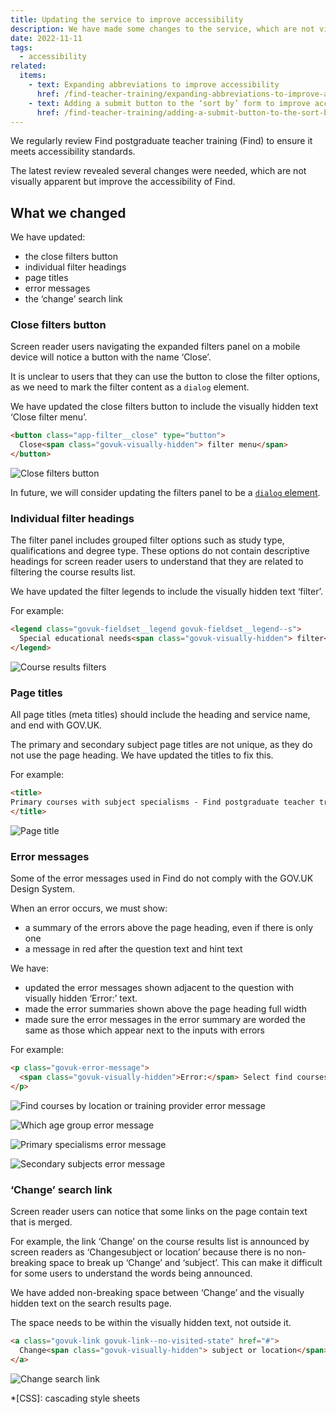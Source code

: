 ```yaml
---
title: Updating the service to improve accessibility
description: We have made some changes to the service, which are not visually apparent but improve accessibility
date: 2022-11-11
tags:
  - accessibility
related:
  items:
    - text: Expanding abbreviations to improve accessibility
      href: /find-teacher-training/expanding-abbreviations-to-improve-accessibility/
    - text: Adding a submit button to the ‘sort by’ form to improve accessibility
      href: /find-teacher-training/adding-a-submit-button-to-the-sort-by-form-to-improve-accessibility/
---
```


We regularly review Find postgraduate teacher training (Find) to ensure it meets accessibility standards.

The latest review revealed several changes were needed, which are not visually apparent but improve the accessibility of Find.

## What we changed

We have updated:

- the close filters button
- individual filter headings
- page titles
- error messages
- the ‘change’ search link

### Close filters button

Screen reader users navigating the expanded filters panel on a mobile device will notice a button with the name ‘Close’.

It is unclear to users that they can use the button to close the filter options, as we need to mark the filter content as a `dialog` element.

We have updated the close filters button to include the visually hidden text ‘Close filter menu’.

```html
<button class="app-filter__close" type="button">
  Close<span class="govuk-visually-hidden"> filter menu</span>
</button>
```

![Close filters button](close-filters-button.png "Close filters button")

In future, we will consider updating the filters panel to be a [`dialog` element](https://developer.mozilla.org/en-US/docs/Web/HTML/Element/dialog).

### Individual filter headings

The filter panel includes grouped filter options such as study type, qualifications and degree type. These options do not contain descriptive headings for screen reader users to understand that they are related to filtering the course results list.

We have updated the filter legends to include the visually hidden text ‘filter’.

For example:

```html
<legend class="govuk-fieldset__legend govuk-fieldset__legend--s">
  Special educational needs<span class="govuk-visually-hidden"> filter</span>
</legend>
```

![Course results filters](course-results-filters.png "Course results filters")

### Page titles

All page titles (meta titles) should include the heading and service name, and end with GOV.UK.

The primary and secondary subject page titles are not unique, as they do not use the page heading. We have updated the titles to fix this.

For example:

```html
<title>
Primary courses with subject specialisms - Find postgraduate teacher training - GOV.UK
</title>
```

![Page title](page-title.png "Page title")

### Error messages

Some of the error messages used in Find do not comply with the GOV.UK Design System.

When an error occurs, we must show:

- a summary of the errors above the page heading, even if there is only one
- a message in red after the question text and hint text

We have:

- updated the error messages shown adjacent to the question with visually hidden ‘Error:’ text.
- made the error summaries shown above the page heading full width
- made sure the error messages in the error summary are worded the same as those which appear next to the inputs with errors

For example:

```html
<p class="govuk-error-message">
  <span class="govuk-visually-hidden">Error:</span> Select find courses by location or by training provider
</p>
```

![Find courses by location or training provider error message](error-message--find-by-location-or-provider.png "Find courses by location or training provider error message")

![Which age group error message](error-message--age-group.png "Which age group error message")

![Primary specialisms error message](error-message--primary-specialisms.png "Primary specialisms error message")

![Secondary subjects error message](error-message--secondary-subjects.png "Secondary subjects error message")

### ‘Change’ search link

Screen reader users can notice that some links on the page contain text that is merged.

For example, the link ‘Change’ on the course results list is announced by screen readers as ‘Changesubject or location’ because there is no non-breaking space to break up ‘Change’ and ‘subject’. This can make it difficult for some users to understand the words being announced.

We have added non-breaking space between ‘Change’ and the visually hidden text on the search results page.

The space needs to be within the visually hidden text, not outside it.

```html
<a class="govuk-link govuk-link--no-visited-state" href="#">
  Change<span class="govuk-visually-hidden"> subject or location</span>
</a>
```

![Change search link](change-search.png "Change search link")

*[CSS]: cascading style sheets
